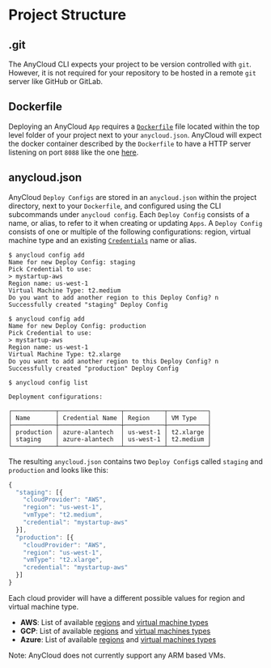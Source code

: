 # Project Structure

## .git

The AnyCloud CLI expects your project to be version controlled with `git`. However, it is not required for your repository to be hosted in a remote `git` server like GitHub or GitLab.

## Dockerfile

Deploying an AnyCloud `App` requires a [`Dockerfile`](https://docs.docker.com/engine/reference/builder/) file located within the top level folder of your project next to your `anycloud.json`. AnyCloud will expect the docker container described by the `Dockerfile` to have a HTTP server listening on port `8088` like the one [here](../tutorial.md#configure-your-project).

## anycloud.json

AnyCloud `Deploy Configs` are stored in an `anycloud.json` within the project directory, next to your `Dockerfile`, and configured using the CLI subcommands under `anycloud config`. Each `Deploy Config` consists of a name, or alias, to refer to it when creating or updating `Apps`. A `Deploy Config` consists of one or multiple of the following configurations: region, virtual machine type and an existing [`Credentials`](credentials.md) name or alias.

```
$ anycloud config add
Name for new Deploy Config: staging
Pick Credential to use:
> mystartup-aws
Region name: us-west-1
Virtual Machine Type: t2.medium
Do you want to add another region to this Deploy Config? n
Successfully created "staging" Deploy Config

$ anycloud config add
Name for new Deploy Config: production
Pick Credential to use:
> mystartup-aws
Region name: us-west-1
Virtual Machine Type: t2.xlarge
Do you want to add another region to this Deploy Config? n
Successfully created "production" Deploy Config

$ anycloud config list

Deployment configurations:

┌────────────┬─────────────────┬───────────┬───────────┐
│ Name       │ Credential Name │ Region    │ VM Type   │
├────────────┼─────────────────┼───────────┼───────────┤
│ production │ azure-alantech  │ us-west-1 │ t2.xlarge │
│ staging    │ azure-alantech  │ us-west-1 │ t2.medium │
└────────────┴─────────────────┴───────────┴───────────┘
```

The resulting `anycloud.json` contains two `Deploy Config`s called `staging` and `production` and looks like this:

```javascript
{
  "staging": [{
    "cloudProvider": "AWS",
    "region": "us-west-1",
    "vmType": "t2.medium",
    "credential": "mystartup-aws"
  }],
  "production": [{
    "cloudProvider": "AWS",
    "region": "us-west-1",
    "vmType": "t2.xlarge",
    "credential": "mystartup-aws"
  }]
}
```

Each cloud provider will have a different possible values for region and virtual machine type.

* **AWS**: List of available [regions](https://docs.aws.amazon.com/AWSEC2/latest/UserGuide/using-regions-availability-zones.html#concepts-available-regions) and [virtual machine types](https://docs.aws.amazon.com/AWSEC2/latest/UserGuide/instance-types.html#AvailableInstanceTypes)
* **GCP**: List of available [regions](https://cloud.google.com/compute/docs/regions-zones#available) and [virtual machines types](https://cloud.google.com/compute/docs/machine-types)
* **Azure**: List of available [regions](https://azure.microsoft.com/en-us/global-infrastructure/geographies/#geographies) and [virtual machines types](https://docs.microsoft.com/en-us/azure/virtual-machines/sizes)

Note: AnyCloud does not currently support any ARM based VMs.